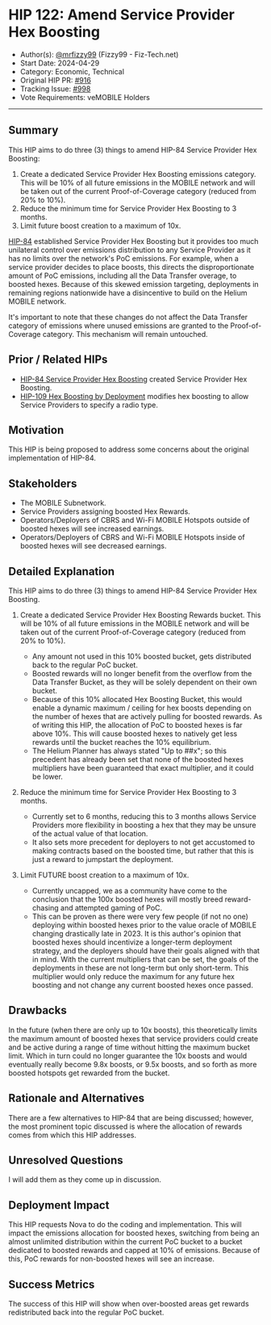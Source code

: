 # HIP 122: Amend Service Provider Hex Boosting

- Author(s): [@mrfizzy99](https://github.com/mrfizzy99) (Fizzy99 - Fiz-Tech.net)
- Start Date: 2024-04-29
- Category: Economic, Technical
- Original HIP PR: [#916](https://github.com/helium/HIP/pull/916)
- Tracking Issue: [#998](https://github.com/helium/HIP/issues/998)
- Vote Requirements: veMOBILE Holders

---

## Summary

This HIP aims to do three (3) things to amend HIP-84 Service Provider Hex Boosting:

1. Create a dedicated Service Provider Hex Boosting emissions category. This will be 10% of all future emissions in the MOBILE network and will be taken out of the current Proof-of-Coverage category (reduced from 20% to 10%).
2. Reduce the minimum time for Service Provider Hex Boosting to 3 months.
3. Limit future boost creation to a maximum of 10x.

[HIP-84](./0084-service-provider-hex-boosting.md) established Service Provider Hex Boosting but it provides too much unilateral control over emissions distribution to any Service Provider as it has no limits over the network's PoC emissions. For example, when a service provider decides to place boosts, this directs the disproportionate amount of PoC emissions, including all the Data Transfer overage, to boosted hexes. Because of this skewed emission targeting, deployments in remaining regions nationwide have a disincentive to build on the Helium MOBILE network.

It's important to note that these changes do not affect the Data Transfer category of emissions where unused emissions are granted to the Proof-of-Coverage category. This mechanism will remain untouched.


## Prior / Related HIPs

* [HIP-84 Service Provider Hex Boosting](https://github.com/helium/HIP/blob/main/0084-service-provider-hex-boosting.md) created Service Provider Hex Boosting.
* [HIP-109 Hex Boosting by Deployment](https://github.com/helium/HIP/blob/main/0109-hex-boosting-by-deployment.md) modifies hex boosting to allow Service Providers to specify a radio type.

## Motivation

This HIP is being proposed to address some concerns about the original implementation of HIP-84.

## Stakeholders

- The MOBILE Subnetwork.
- Service Providers assigning boosted Hex Rewards.
- Operators/Deployers of CBRS and Wi-Fi MOBILE Hotspots outside of boosted hexes will see increased earnings.
- Operators/Deployers of CBRS and Wi-Fi MOBILE Hotspots inside of boosted hexes will see decreased earnings.

## Detailed Explanation

This HIP aims to do three (3) things to amend HIP-84 Service Provider Hex Boosting.

1. Create a dedicated Service Provider Hex Boosting Rewards bucket. This will be 10% of all future emissions in the MOBILE network and will be taken out of the current Proof-of-Coverage category (reduced from 20% to 10%).
   - Any amount not used in this 10% boosted bucket, gets distributed back to the regular PoC bucket.
   - Boosted rewards will no longer benefit from the overflow from the Data Transfer Bucket, as they will be solely dependent on their own bucket.
   - Because of this 10% allocated Hex Boosting Bucket, this would enable a dynamic maximum / ceiling for hex boosts depending on the number of hexes that are actively pulling for boosted rewards. As of writing this HIP, the allocation of PoC to boosted hexes is far above 10%. This will cause boosted hexes to natively get less rewards until the bucket reaches the 10% equilibrium.
   - The Helium Planner has always stated "Up to ##x"; so this precedent has already been set that none of the boosted hexes multipliers have been guaranteed that exact multiplier, and it could be lower.

2. Reduce the minimum time for Service Provider Hex Boosting to 3 months.
   - Currently set to 6 months, reducing this to 3 months allows Service Providers more flexibility in boosting a hex that they may be unsure of the actual value of that location.
   - It also sets more precedent for deployers to not get accustomed to making contracts based on the boosted time, but rather that this is just a reward to jumpstart the deployment.

3. Limit FUTURE boost creation to a maximum of 10x.
   - Currently uncapped, we as a community have come to the conclusion that the 100x boosted hexes will mostly breed reward-chasing and attempted gaming of PoC.
   - This can be proven as there were very few people (if not no one) deploying within boosted hexes prior to the value oracle of MOBILE changing drastically late in 2023. It is this author's opinion that boosted hexes should incentivize a longer-term deployment strategy, and the deployers should have their goals aligned with that in mind. With the current multipliers that can be set, the goals of the deployments in these are not long-term but only short-term. This multiplier would only reduce the maximum for any future hex boosting and not change any current boosted hexes once passed.


## Drawbacks

In the future (when there are only up to 10x boosts), this theoretically limits the maximum amount of boosted hexes that service providers could create and be active during a range of time without hitting the maximum bucket limit. Which in turn could no longer guarantee the 10x boosts and would eventually really become 9.8x boosts, or 9.5x boosts, and so forth as more boosted hotspots get rewarded from the bucket.

## Rationale and Alternatives

There are a few alternatives to HIP-84 that are being discussed; however, the most prominent topic discussed is where the allocation of rewards comes from which this HIP addresses.

## Unresolved Questions

I will add them as they come up in discussion.

## Deployment Impact

This HIP requests Nova to do the coding and implementation. This will impact the emissions allocation for boosted hexes, switching from being an almost unlimited distribution within the current PoC bucket to a bucket dedicated to boosted rewards and capped at 10% of emissions. Because of this, PoC rewards for non-boosted hexes will see an increase.


## Success Metrics

The success of this HIP will show when over-boosted areas get rewards redistributed back into the regular PoC bucket.
